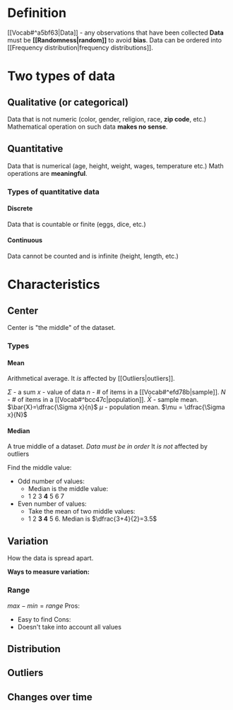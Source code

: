  # Definition 
[[Vocab#^a5bf63|Data]] - any observations that have been collected
**Data** must be **[[Randomness|random]]** to avoid **bias**.
Data can be ordered into [[Frequency distribution|frequency distributions]].
# Two types of data
## Qualitative (or categorical)
Data that is not numeric (color, gender, religion, race, **zip code**, etc.)
Mathematical operation on such data **makes no sense**.
## Quantitative
Data that is numerical (age, height, weight, wages, temperature etc.)
Math operations are **meaningful**.
### Types of quantitative  data
#### Discrete
Data that is countable or finite (eggs, dice, etc.)
#### Continuous
Data cannot be counted and is infinite (height, length, etc.)
# Characteristics
## Center
Center is "the middle" of the dataset.
### Types
#### Mean
Arithmetical average.
It *is* affected by [[Outliers|outliers]].

$\Sigma$ - a sum
$x$ - value of data
$n$ - # of items in a [[Vocab#^efd78b|sample]].
$N$ - # of items in a [[Vocab#^bcc47c|population]].
$\bar{X}$ - sample mean. $\bar{X}=\dfrac{\Sigma x}{n}$
$\mu$ - population mean. $\mu = \dfrac{\Sigma x}{N}$


#### Median
A true middle of a dataset.
*Data must be in order*
It *is not* affected by outliers

Find the middle value:
- Odd number of values:
	- Median is the middle value:
	- 1 2 3 **4** 5 6 7
- Even number of values:
	- Take the mean of two middle values:
	- 1 2 **3 4** 5 6. Median is $\dfrac{3+4}{2}=3.5$
## Variation
How the data is spread apart. 

**Ways to measure variation:**
### Range
$max - min=range$
Pros:
- Easy to find
Cons:
- Doesn't take into account all values

## Distribution
## Outliers
## Changes over time
